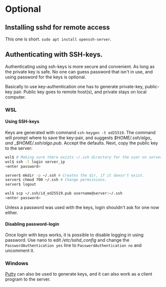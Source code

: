 # Optional

## Installing sshd for remote access
This one is short. `sudo apt install openssh-server`.

## Authenticating with SSH-keys.
Authenticating using ssh-keys is more secure and convenient. As long as the
private key is safe. No one can guess password that isn't in use, and using
password for the keys is optional.

Basically to use key-authentication one has to generate private-key,
public-key pair. Public key goes to remote host(s), and private stays
on local computer.

### WSL

#### Using SSH-keys 
Keys are generated with command `ssh-keygen -t ed25519`. The command will
prompt where to save the key-pair, and suggests _$HOME/.ssh/algo_ and
_$HOME/.ssh/algo.pub_. Accept the defaults. Next, copy the public key to
the server:
```bash
wsl$ # Making sure there exists ~/.ssh directory for the user on server.
wsl$ ssh -l login server_ip
<enter password>

server$ mkdir -p ~/.ssh # Creates the dir, if it doesn't exist.
server$ chmod 700 ~/.ssh # Change permissions.
server$ logout

wsl$ scp ~/.ssh/id_ed25519.pub username@server:~/.ssh
<enter password>
```
Unless a password was used with the keys, login shouldn't ask for one now
either.

#### Disabling password-login
Once login with keys works, it is possible to disable logging in using
password. Use nano to edit */etc/sshd_config* and change the
`PasswordAuthentication yes` line to `PasswordAuthentication no` and
uncomment it.

### Windows
[Putty](https://www.chiark.greenend.org.uk/~sgtatham/putty/latest.html)
can also be used to generate keys, and it can also work as a client program
to the server.
